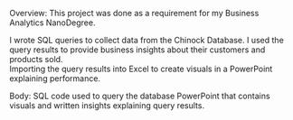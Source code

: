 Overview:
This project was done as a requirement for my Business Analytics NanoDegree.

I wrote SQL queries to collect data from the Chinock Database. I used the query results to provide business insights about their customers and products sold.  
Importing the query results into Excel to create visuals in a PowerPoint explaining performance. 

Body:
SQL code used to query the database
PowerPoint that contains visuals and written insights explaining query results. 
